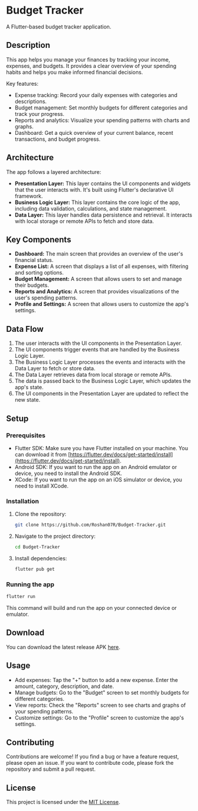 # Budget Tracker

A Flutter-based budget tracker application.

## Description

This app helps you manage your finances by tracking your income, expenses, and budgets. It provides a clear overview of your spending habits and helps you make informed financial decisions.

Key features:

*   Expense tracking: Record your daily expenses with categories and descriptions.
*   Budget management: Set monthly budgets for different categories and track your progress.
*   Reports and analytics: Visualize your spending patterns with charts and graphs.
*   Dashboard: Get a quick overview of your current balance, recent transactions, and budget progress.

## Architecture

The app follows a layered architecture:

*   **Presentation Layer:** This layer contains the UI components and widgets that the user interacts with. It's built using Flutter's declarative UI framework.
*   **Business Logic Layer:** This layer contains the core logic of the app, including data validation, calculations, and state management.
*   **Data Layer:** This layer handles data persistence and retrieval. It interacts with local storage or remote APIs to fetch and store data.

## Key Components

*   **Dashboard:** The main screen that provides an overview of the user's financial status.
*   **Expense List:** A screen that displays a list of all expenses, with filtering and sorting options.
*   **Budget Management:** A screen that allows users to set and manage their budgets.
*   **Reports and Analytics:** A screen that provides visualizations of the user's spending patterns.
*   **Profile and Settings:** A screen that allows users to customize the app's settings.

## Data Flow

1.  The user interacts with the UI components in the Presentation Layer.
2.  The UI components trigger events that are handled by the Business Logic Layer.
3.  The Business Logic Layer processes the events and interacts with the Data Layer to fetch or store data.
4.  The Data Layer retrieves data from local storage or remote APIs.
5.  The data is passed back to the Business Logic Layer, which updates the app's state.
6.  The UI components in the Presentation Layer are updated to reflect the new state.

## Setup

### Prerequisites

*   Flutter SDK: Make sure you have Flutter installed on your machine. You can download it from [https://flutter.dev/docs/get-started/install](https://flutter.dev/docs/get-started/install).
*   Android SDK: If you want to run the app on an Android emulator or device, you need to install the Android SDK.
*   XCode: If you want to run the app on an iOS simulator or device, you need to install XCode.

### Installation

1.  Clone the repository:

    ```bash
    git clone https://github.com/Roshan07R/Budget-Tracker.git
    ```
2.  Navigate to the project directory:

    ```bash
    cd Budget-Tracker
    ```
3.  Install dependencies:

    ```bash
    flutter pub get
    ```

### Running the app

```bash
flutter run
```

This command will build and run the app on your connected device or emulator.

## Download

You can download the latest release APK [here](https://github.com/Roshan07R/Budget-Tracker/blob/main/build/app/outputs/apk/release/app-release.apk).

## Usage

*   Add expenses: Tap the "+" button to add a new expense. Enter the amount, category, description, and date.
*   Manage budgets: Go to the "Budget" screen to set monthly budgets for different categories.
*   View reports: Check the "Reports" screen to see charts and graphs of your spending patterns.
*   Customize settings: Go to the "Profile" screen to customize the app's settings.

## Contributing

Contributions are welcome! If you find a bug or have a feature request, please open an issue. If you want to contribute code, please fork the repository and submit a pull request.

## License

This project is licensed under the [MIT License](LICENSE).
